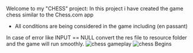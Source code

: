 Welcome to my "CHESS" project:
In this project i have created the game chess similar to the Chess.com app
- All conditions are being considered in the game including (en passant)

In case of error like 
INPUT == NULL 
convert the res file to resource folder
and the game will run smoothly.
![chess gameplay](https://github.com/Adarsh-Shaji/absurd.fire/assets/134054943/a5d581e6-d309-40fa-9338-85de18e94b54)
![chess Begins](https://github.com/Adarsh-Shaji/absurd.fire/assets/134054943/17e22135-0220-43da-a925-39ce39c5c5d1)
